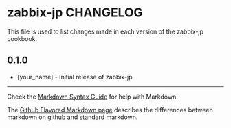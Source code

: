 zabbix-jp CHANGELOG
===================

This file is used to list changes made in each version of the zabbix-jp cookbook.

0.1.0
-----
- [your_name] - Initial release of zabbix-jp

- - -
Check the [Markdown Syntax Guide](http://daringfireball.net/projects/markdown/syntax) for help with Markdown.

The [Github Flavored Markdown page](http://github.github.com/github-flavored-markdown/) describes the differences between markdown on github and standard markdown.
